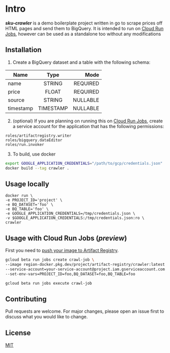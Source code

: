 # Intro

***sku-crawler*** is a demo boilerplate project written in go to scrape prices off HTML pages and send them to BigQuery. It is intended to run on [Cloud Run Jobs](https://cloud.google.com/run/docs/create-jobs "Cloud Run Jobs"), however can be used as a standalone too without any modifications

## Installation

1) Create a BigQuery dataset and a table with the following schema:

| Name        | Type           | Mode  |
| ------------- |:-------------:| -----:|
| name | STRING | REQUIRED |
| price | FLOAT | REQUIRED |
| source | STRING | NULLABLE |
| timestamp | TIMESTAMP | NULLABLE  |

2) (optional) If you are planning on running this on [Cloud Run Jobs](http://https://cloud.google.com/run/docs/create-jobs "Cloud Run Jobs"), create a service account for the application that has the following permissions:

```
roles/artifactregistry.writer
roles/bigquery.dataEditor
roles/run.invoker
```


3) To build, use docker

```bash
export GOOGLE_APPLICATION_CREDENTIALS="/path/to/gcp/credentials.json"
docker build --tag crawler .
```

## Usage locally

```
docker run \
-e PROJECT_ID='project' \
-e BQ_DATASET='foo' \
-e BQ_TABLE='foo' \
-e GOOGLE_APPLICATION_CREDENTIALS=/tmp/credentials.json \
-v $GOOGLE_APPLICATION_CREDENTIALS:/tmp/credentials.json:ro \
crawler
```
## Usage with Cloud Run Jobs (*preview*)

First you need to [push your image to Artifact Registry](http://https://cloud.google.com/artifact-registry/docs/docker/pushing-and-pulling "push your image to Artifact Registry").

```bash
gcloud beta run jobs create crawl-job \
--image region-docker.pkg.dev/project/artifact-registry/crawler:latest \
--service-account=your-service-account@project.iam.gserviceaccount.com \
--set-env-vars=PROJECT_ID=foo,BQ_DATASET=foo,BQ_TABLE=foo

gcloud beta run jobs execute crawl-job
```
## Contributing
Pull requests are welcome. For major changes, please open an issue first to discuss what you would like to change.

## License
[MIT](https://choosealicense.com/licenses/mit/)